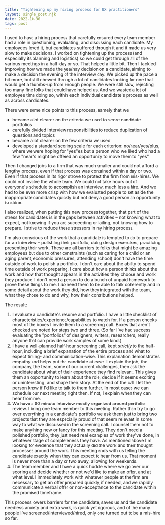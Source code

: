 ```yaml
---
title: "Tightening up my hiring process for UX practitioners"
layout: single_post.njk
date: 2022-10-30
tags: post
---
```


I used to have a hiring process that carefully ensured every team member had a role in questioning, evaluating, and discussing each candidate. My employees loved it, but candidates suffered through it and it made us very slow to make decisions. I worked on tightening up the process (and especially its planning and logistics) so we could get through all of the various meetings in a half-day or so. That helped a little bit. Then I tackled improving how we made the yea/nay decision on a candidate, aiming to make a decision the evening of the interview day. We picked up the pace a bit more, but still chewed through a lot of candidates looking for one that would get a thumbs-up from enough people. We were still slow, rejecting too many fine folks that could have helped us. And we wasted a lot of employee time doing so, within each individual candidate's process as well as across candidates.

There were some nice points to this process, namely that we

- became a lot clearer on the criteria we used to score candidate portfolios
- carefully divided interview responsibilities to reduce duplication of questions and topics
- became a lot clearer on the few criteria we used
- developed a standard scoring scale for each criterion: no/near/yes/plus, where we were hoping for "yes"es but a person who we liked who had a few "near"s might be offered an opportunity to move them to "yes"

Then I changed jobs to a firm that was much smaller and could not afford a lengthy process, even if that process was contained within a day or two. Even if that process in its rigor strove to protect the firm from mis-hires. We could not involve the whole team. We could not take hours out of everyone's schedule to accomplish an interview, much less a hire. And we had to be even more crisp with how we evaluated people to set aside the inappropriate candidates quickly but not deny a good person an opportunity to shine.

I also realized, when putting this new process together, that part of the stress for candidates is in the gaps between activities – not knowing what to expect, not knowing if you are succeeding or failing, not knowing how to prepare. I strive to reduce these stressors in my hiring process.

I'm also conscious of the work that a candidate is tempted to do to prepare for an interview – polishing their portfolio, doing design exercises, practicing presenting their work. These are all barriers to folks that might be amazing employees but due to other constraints (such as caring for a child or an aging parent, economic pressures, attending school) don't have the time outside of work to polish a portfolio. I don't care about the ability to spend time outside of work preparing, I care about how a person thinks about the work and how that thought appears in the activities they choose and work they produce. I don't need a person to do a bunch of unpaid homework to prove these things to me. I _do_ need them to be able to talk coherently and in some detail about the work they did, how they integrated with the team, what they chose to do and why, how their contributions helped.

The result:

1. I evaluate a candidate's resume and portfolio. I have a little checklist of characteristics/experience/capabilities to watch for. If a person checks most of the boxes I invite them to a screening call. Boxes that aren't checked are noted for steps two and three. (So far I've had success evaluating the "portfolios" of designers, writers, researchers, really anyone that can provide work samples of some kind.)
2. I have a well-planned half-hour screening call, kept _strictly_ to the half-hour, including a brief explanation of the entire process and what to expect timing- and communication-wise. This explanation demonstrates empathy and helps put the candidate at ease. I explain the job, the company, the team, some of our current challenges, then ask the candidate about what of their experience they find relevant. This gives them an opportunity to learn about the role, decide if it seems exciting or uninteresting, and shape their story. At the end of the call I let the person know if I'd like to talk to them further. In most cases we can schedule our next meeting right then. If not, I explain when they can hear from me.
3. We have a 90 minute interview mostly organized around portfolio review. I bring one team member to this meeting. Rather than try to go over everything in a candidate's portfolio we ask them just to bring two projects that they are especially proud of that seem relevant in some way to what we discussed in the screening call. I counsel them not to make anything new or fancy for this meeting. They don't need a polished portfolio, they just need real examples of work they've done, in whatever stage of completeness they have. As mentioned above I'm looking for evidence that they actually did the work and their thought processes around the work. This meeting ends with us telling the candidate exactly when they can expect to hear from us. That moment is never more than a day or two away, allowing for weekends.
4. The team member and I have a quick huddle where we go over our scoring and decide whether or not we'd like to make an offer, and at what level. I immediately work with whatever people at the firm are necessary to get an offer prepared quickly, if needed, and we rapidly communicate a verbal offer or non-acceptance to the candidate within the promised timeframe.

This process lowers barriers for the candidate, saves us and the candidate needless anxiety and extra work, is quick yet rigorous, and of the many people I've screened/interviewed/hired, only one turned out to be a mis-hire so far.
